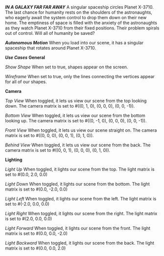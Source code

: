 ***IN A GALAXY FAR FAR AWAY***
A singular spaceship circles Planet X-3710. The last chance for humanity rests on the shoulders of the astronaughts, who eagerly await the system control to drop them down on their new home. The emptiness of space is filled with the anxiety of the astronaughts as they watch Planet X-3710 from their fixed positions. Their problem spirals out of control. Will all of humanity be saved? 

***Autonomous Motion***
When you load into our scene, it has a singular spaceship that rotates around Planet X-3710.

***Use Cases***
**General**

*Show Shape*
When set to true, shapes appear on the screen. 

*Wireframe*
When set to true, only the lines connecting the vertices appear for all of our shapes.

**Camera**

*Top View*
When toggled, it lets us view our scene from the top looking down. The camera matrix is set to #((0, 1, 0), (0, 0, 0), (0, 0, -1)).

*Bottom View*
When toggled, it lets us view our scene from the bottom looking up. The camera matrix is set to #((0, -1, 0), (0, 0, 0), (0, 0, -1)).

*Front View*
When toggled, it lets us view our scene straight on. The camera matrix is set to #((0, 0, 0), (0, 0, 1), (0, 1, 0)).

*Behind View*
When toggled, it lets us view our scene from the back. The camera matrix is set to #((0, 0, 1), (0, 0, 0), (0, 1, 0)).

**Lighting**

*Light Up*
When toggled, it lights our scene from the top. The light matrix is set to #(0.0, 2.0, 0.0)

*Light Down*
When toggled, it lights our scene from the bottom. The light matrix is set to #(0.0, -2.0, 0.0)

*Light Left*
When toggled, it lights our scene from the left. The light matrix is set to #(-2.0, 0.0, 0.0)

*Light Right*
When toggled, it lights our scene from the right. The light matrix is set to #(2.0, 0.0, 0.0)

*Light Forward*
When toggled, it lights our scene from the front. The light matrix is set to #(0.0, 0.0, -2.0)

*Light Backward*
When toggled, it lights our scene from the back. The light matrix is set to #(0.0, 0.0, 2.0)

